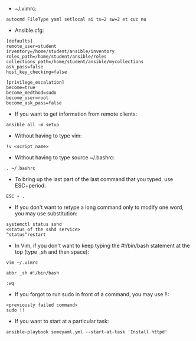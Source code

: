 * ~/.vimrc:
```
autocmd FileType yaml setlocal ai ts=2 sw=2 et cuc nu
```

* Ansible.cfg:
```
[defaults]
remote_user=student
inventory=/home/student/ansible/inventory
roles_path=/home/student/ansible/roles
collections_path=/home/student/ansible/mycollections
ask_pass=false
host_key_checking=false

[privilege_escalation]
become=true
become_medthod=sudo
become_user=root
become_ask_pass=false
```

* If you want to get information from remote clients:
```
ansible all -m setup
```

* Without having to type vim:
```
!v <script_name>
```

* Without having to type source ~/.bashrc:
```
. ~/.bashrc
```

* To bring up the last part of the last command that you typed, use ESC+period:
```
ESC + .
```

* If you don't want to retype a long command only to modify one word, you may use substitution:
```
systemctl status sshd
<status of the sshd service>
^status^restart
```

* In Vim, if you don't want to keep typing the #!/bin/bash statement at the top (type _sh and then space):
```
vim ~/.vimrc

abbr _sh #!/bin/bash

:wq
```

* If you forgot to run sudo in front of a command, you may use !!:
```
<previously failed command>
sudo !!
```

* If you want to start at a particular task:
```
ansible-playbook someyaml.yml --start-at-task 'Install httpd'
```

